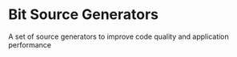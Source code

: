 # Bit Source Generators

A set of source generators to improve code quality and application performance
